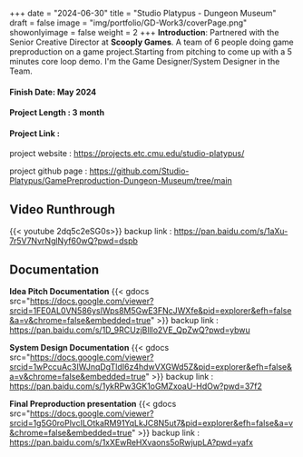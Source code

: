 +++
date = "2024-06-30"
title = "Studio Platypus - Dungeon Museum"
draft = false
image = "img/portfolio/GD-Work3/coverPage.png"
showonlyimage = false
weight = 2
+++
**Introduction**: Partnered with the Senior Creative Director at **Scooply Games**. A team of 6 people doing game preproduction on a game project.Starting from pitching to come up with a 5 minutes core loop demo. I'm the Game Designer/System Designer in the Team.

<!--more-->


#### Finish Date: May 2024
#### Project Length : 3 month
#### Project Link : 
project website :
https://projects.etc.cmu.edu/studio-platypus/

project github page :
https://github.com/Studio-Platypus/GamePreproduction-Dungeon-Museum/tree/main

## Video Runthrough
{{< youtube 2dq5c2eSG0s>}}
backup link :  https://pan.baidu.com/s/1aXu-7r5V7NvrNglNyf60wQ?pwd=dspb
## Documentation
**Idea Pitch Documentation**
{{< gdocs src="https://docs.google.com/viewer?srcid=1FE0AL0VN586yslWps8M5GwE3FNcJWXfe&pid=explorer&efh=false&a=v&chrome=false&embedded=true" >}}
backup link :  https://pan.baidu.com/s/1D_9RCUzjBlllo2VE_QpZwQ?pwd=ybwu

**System Design Documentation**
{{< gdocs src="https://docs.google.com/viewer?srcid=1wPccuAc3IWJnqDgTldI6z4hdwVXGWd5Z&pid=explorer&efh=false&a=v&chrome=false&embedded=true" >}}
backup link :  https://pan.baidu.com/s/1ykRPw3GK1oGMZxoaU-HdOw?pwd=37f2

**Final Preproduction presentation**
{{< gdocs src="https://docs.google.com/viewer?srcid=1g5G0roPlvcILOtkaRM91YqLkJC8N5ut7&pid=explorer&efh=false&a=v&chrome=false&embedded=true" >}}
backup link :  https://pan.baidu.com/s/1xXEwReHXvaons5oRwjupLA?pwd=yafx
